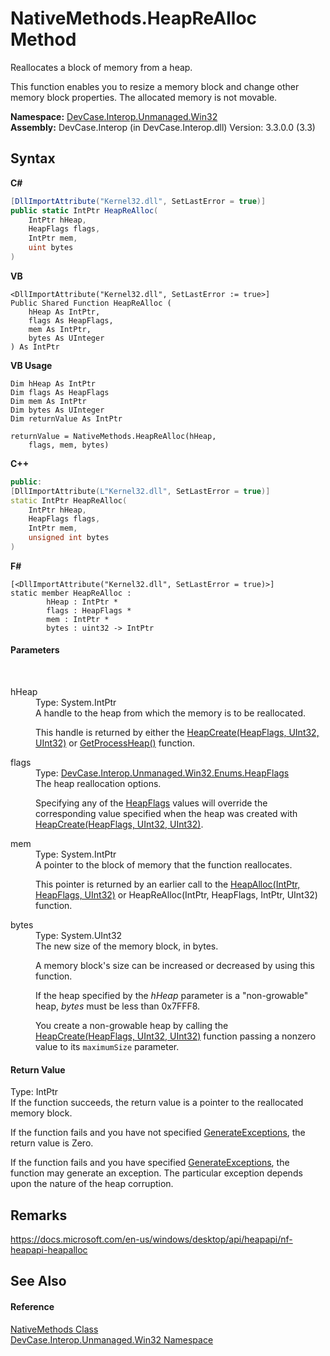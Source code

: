 # NativeMethods.HeapReAlloc Method 
 

Reallocates a block of memory from a heap. 

 This function enables you to resize a memory block and change other memory block properties. The allocated memory is not movable.

**Namespace:**&nbsp;<a href="N_DevCase_Interop_Unmanaged_Win32">DevCase.Interop.Unmanaged.Win32</a><br />**Assembly:**&nbsp;DevCase.Interop (in DevCase.Interop.dll) Version: 3.3.0.0 (3.3)

## Syntax

**C#**<br />
``` C#
[DllImportAttribute("Kernel32.dll", SetLastError = true)]
public static IntPtr HeapReAlloc(
	IntPtr hHeap,
	HeapFlags flags,
	IntPtr mem,
	uint bytes
)
```

**VB**<br />
``` VB
<DllImportAttribute("Kernel32.dll", SetLastError := true>]
Public Shared Function HeapReAlloc ( 
	hHeap As IntPtr,
	flags As HeapFlags,
	mem As IntPtr,
	bytes As UInteger
) As IntPtr
```

**VB Usage**<br />
``` VB Usage
Dim hHeap As IntPtr
Dim flags As HeapFlags
Dim mem As IntPtr
Dim bytes As UInteger
Dim returnValue As IntPtr

returnValue = NativeMethods.HeapReAlloc(hHeap, 
	flags, mem, bytes)
```

**C++**<br />
``` C++
public:
[DllImportAttribute(L"Kernel32.dll", SetLastError = true)]
static IntPtr HeapReAlloc(
	IntPtr hHeap, 
	HeapFlags flags, 
	IntPtr mem, 
	unsigned int bytes
)
```

**F#**<br />
``` F#
[<DllImportAttribute("Kernel32.dll", SetLastError = true)>]
static member HeapReAlloc : 
        hHeap : IntPtr * 
        flags : HeapFlags * 
        mem : IntPtr * 
        bytes : uint32 -> IntPtr 

```


#### Parameters
&nbsp;<dl><dt>hHeap</dt><dd>Type: System.IntPtr<br />A handle to the heap from which the memory is to be reallocated. 

 This handle is returned by either the <a href="M_DevCase_Interop_Unmanaged_Win32_NativeMethods_HeapCreate">HeapCreate(HeapFlags, UInt32, UInt32)</a> or <a href="M_DevCase_Interop_Unmanaged_Win32_NativeMethods_GetProcessHeap">GetProcessHeap()</a> function.</dd><dt>flags</dt><dd>Type: <a href="T_DevCase_Interop_Unmanaged_Win32_Enums_HeapFlags">DevCase.Interop.Unmanaged.Win32.Enums.HeapFlags</a><br />The heap reallocation options. 

 Specifying any of the <a href="T_DevCase_Interop_Unmanaged_Win32_Enums_HeapFlags">HeapFlags</a> values will override the corresponding value specified when the heap was created with <a href="M_DevCase_Interop_Unmanaged_Win32_NativeMethods_HeapCreate">HeapCreate(HeapFlags, UInt32, UInt32)</a>.</dd><dt>mem</dt><dd>Type: System.IntPtr<br />A pointer to the block of memory that the function reallocates. 

 This pointer is returned by an earlier call to the <a href="M_DevCase_Interop_Unmanaged_Win32_NativeMethods_HeapAlloc">HeapAlloc(IntPtr, HeapFlags, UInt32)</a> or HeapReAlloc(IntPtr, HeapFlags, IntPtr, UInt32) function.</dd><dt>bytes</dt><dd>Type: System.UInt32<br />The new size of the memory block, in bytes. 

 A memory block's size can be increased or decreased by using this function. 

 If the heap specified by the *hHeap* parameter is a "non-growable" heap, *bytes* must be less than 0x7FFF8. 

 You create a non-growable heap by calling the <a href="M_DevCase_Interop_Unmanaged_Win32_NativeMethods_HeapCreate">HeapCreate(HeapFlags, UInt32, UInt32)</a> function passing a nonzero value to its `maximumSize` parameter.</dd></dl>

#### Return Value
Type: IntPtr<br />If the function succeeds, the return value is a pointer to the reallocated memory block. 

 If the function fails and you have not specified <a href="T_DevCase_Interop_Unmanaged_Win32_Enums_HeapFlags">GenerateExceptions</a>, the return value is Zero. 

 If the function fails and you have specified <a href="T_DevCase_Interop_Unmanaged_Win32_Enums_HeapFlags">GenerateExceptions</a>, the function may generate an exception. The particular exception depends upon the nature of the heap corruption.

## Remarks
<a href="https://docs.microsoft.com/en-us/windows/desktop/api/heapapi/nf-heapapi-heapalloc" target="_blank">https://docs.microsoft.com/en-us/windows/desktop/api/heapapi/nf-heapapi-heapalloc</a>

## See Also


#### Reference
<a href="T_DevCase_Interop_Unmanaged_Win32_NativeMethods">NativeMethods Class</a><br /><a href="N_DevCase_Interop_Unmanaged_Win32">DevCase.Interop.Unmanaged.Win32 Namespace</a><br />